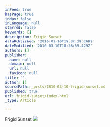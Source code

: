 ```yaml
---
inFeed: true
hasPage: true
inNav: false
inLanguage: null
starred: false
keywords: []
description: Frigid Sunset
datePublished: '2016-03-10T18:37:28.269Z'
dateModified: '2016-03-10T18:36:59.429Z'
authors: []
publisher:
  name: null
  domain: null
  url: null
  favicon: null
title: ''
author: []
sourcePath: _posts/2016-03-10-frigid-sunset.md
published: true
url: frigid-sunset/index.html
_type: Article

---
```

Frigid Sunset
![](https://the-grid-user-content.s3-us-west-2.amazonaws.com/b2f82e1c-0621-4f30-89b1-0f01e8b98825.jpg)